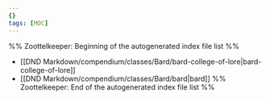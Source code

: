 ```yaml
---
{}
tags: [MOC]
---
```

%% Zoottelkeeper: Beginning of the autogenerated index file list  %%
-  [[DND Markdown/compendium/classes/Bard/bard-college-of-lore|bard-college-of-lore]]
-  [[DND Markdown/compendium/classes/Bard/bard|bard]]
%% Zoottelkeeper: End of the autogenerated index file list  %%
